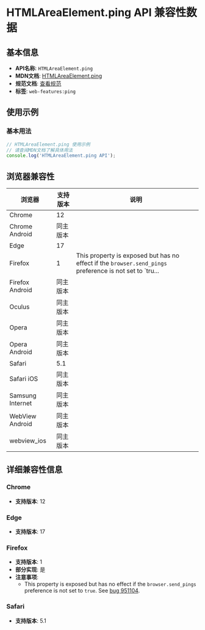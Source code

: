 # HTMLAreaElement.ping API 兼容性数据

## 基本信息

- **API名称**: `HTMLAreaElement.ping`
- **MDN文档**: [HTMLAreaElement.ping](https://developer.mozilla.org/docs/Web/API/HTMLAreaElement/ping)
- **规范文档**: [查看规范](https://html.spec.whatwg.org/multipage/image-maps.html#dom-area-ping)
- **标签**: `web-features:ping`

## 使用示例

### 基本用法

```javascript
// HTMLAreaElement.ping 使用示例
// 请查阅MDN文档了解具体用法
console.log('HTMLAreaElement.ping API');
```

## 浏览器兼容性

| 浏览器 | 支持版本 | 说明 |
|--------|----------|------|
| Chrome | 12 |  |
| Chrome Android | 同主版本 |  |
| Edge | 17 |  |
| Firefox | 1 | This property is exposed but has no effect if the `browser.send_pings` preference is not set to `tru... |
| Firefox Android | 同主版本 |  |
| Oculus | 同主版本 |  |
| Opera | 同主版本 |  |
| Opera Android | 同主版本 |  |
| Safari | 5.1 |  |
| Safari iOS | 同主版本 |  |
| Samsung Internet | 同主版本 |  |
| WebView Android | 同主版本 |  |
| webview_ios | 同主版本 |  |

## 详细兼容性信息

### Chrome

- **支持版本**: 12

### Edge

- **支持版本**: 17

### Firefox

- **支持版本**: 1
- **部分实现**: 是
- **注意事项**:
  - This property is exposed but has no effect if the `browser.send_pings` preference is not set to `true`. See [bug 951104](https://bugzil.la/951104).

### Safari

- **支持版本**: 5.1

